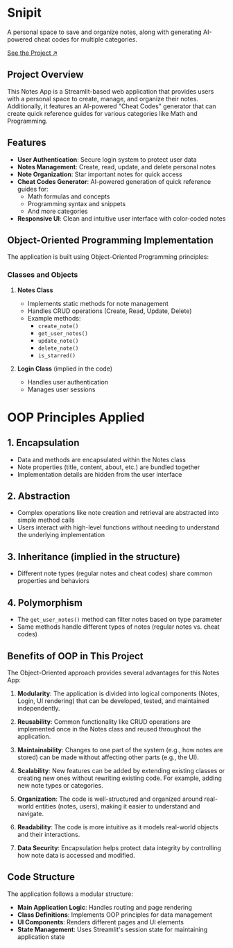 # Snipit

A personal space to save and organize notes, along with generating AI-powered cheat codes for multiple categories.

[See the Project ↗](https://snip-it.streamlit.app/)

## Project Overview

This Notes App is a Streamlit-based web application that provides users with a personal space to create, manage, and organize their notes. Additionally, it features an AI-powered "Cheat Codes" generator that can create quick reference guides for various categories like Math and Programming.


## Features

- **User Authentication**: Secure login system to protect user data
- **Notes Management**: Create, read, update, and delete personal notes
- **Note Organization**: Star important notes for quick access
- **Cheat Codes Generator**: AI-powered generation of quick reference guides for:
  - Math formulas and concepts
  - Programming syntax and snippets
  - And more categories
- **Responsive UI**: Clean and intuitive user interface with color-coded notes

## Object-Oriented Programming Implementation

The application is built using Object-Oriented Programming principles:

### Classes and Objects

1. **Notes Class**
   - Implements static methods for note management
   - Handles CRUD operations (Create, Read, Update, Delete)
   - Example methods:
     - `create_note()`
     - `get_user_notes()`
     - `update_note()`
     - `delete_note()`
     - `is_starred()`

2. **Login Class** (implied in the code)
   - Handles user authentication
   - Manages user sessions

# OOP Principles Applied

## 1. **Encapsulation**
   - Data and methods are encapsulated within the Notes class
   - Note properties (title, content, about, etc.) are bundled together
   - Implementation details are hidden from the user interface

## 2. **Abstraction**
   - Complex operations like note creation and retrieval are abstracted into simple method calls
   - Users interact with high-level functions without needing to understand the underlying implementation

## 3. **Inheritance** (implied in the structure)
   - Different note types (regular notes and cheat codes) share common properties and behaviors

## 4. **Polymorphism**
   - The `get_user_notes()` method can filter notes based on type parameter
   - Same methods handle different types of notes (regular notes vs. cheat codes)

## Benefits of OOP in This Project

The Object-Oriented approach provides several advantages for this Notes App:

1. **Modularity**: The application is divided into logical components (Notes, Login, UI rendering) that can be developed, tested, and maintained independently.

2. **Reusability**: Common functionality like CRUD operations are implemented once in the Notes class and reused throughout the application.

3. **Maintainability**: Changes to one part of the system (e.g., how notes are stored) can be made without affecting other parts (e.g., the UI).

4. **Scalability**: New features can be added by extending existing classes or creating new ones without rewriting existing code. For example, adding new note types or categories.

5. **Organization**: The code is well-structured and organized around real-world entities (notes, users), making it easier to understand and navigate.

6. **Readability**: The code is more intuitive as it models real-world objects and their interactions.

7. **Data Security**: Encapsulation helps protect data integrity by controlling how note data is accessed and modified.


## Code Structure

The application follows a modular structure:

- **Main Application Logic**: Handles routing and page rendering
- **Class Definitions**: Implements OOP principles for data management
- **UI Components**: Renders different pages and UI elements
- **State Management**: Uses Streamlit's session state for maintaining application state